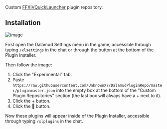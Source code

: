 Custom [FFXIVQuickLauncher](https://github.com/goaaats/FFXIVQuickLauncher) plugin repository.

## Installation
![image](https://user-images.githubusercontent.com/12263784/212503458-8476c1e4-f09e-43a6-9da7-53fb2ae44dc6.png)

First open the Dalamud Settings menu in the game, accessible through typing `/xlsettings` in the chat or through the button at the bottom of the Plugin Installer.

Then follow the image:
1. Click the "Experimental" tab.
2. Paste `https://raw.githubusercontent.com/UnknownX7/DalamudPluginRepo/master/pluginmaster.json` into the empty box at the bottom of the "Custom Plugin Repositories" section (the last box will always have a + next to it).
3. Click the + button.
4. Click the 💾 button.

Now these plugins will appear inside of the Plugin Installer, accessible through typing `/xlplugins` in the chat.
